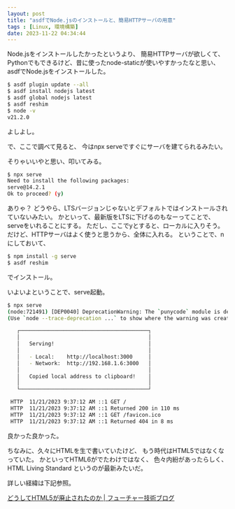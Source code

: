 ```yaml
---
layout: post
title: "asdfでNode.jsのインストールと、簡易HTTPサーバの用意"
tags : [Linux, 環境構築]
date: 2023-11-22 04:34:44
---
```



Node.jsをインストールしたかったというより、
簡易HTTPサーバが欲しくて、
Pythonでもできるけど、昔に使ったnode-staticが使いやすかったなと思い、
asdfでNode.jsをインストールした。


```bash
$ asdf plugin update --all
$ asdf install nodejs latest
$ asdf global nodejs latest
$ asdf reshim
$ node -v
v21.2.0
```


よしよし。


で、ここで調べて見ると、
今はnpx serveですぐにサーバを建てられるみたい。

そりゃいいやと思い、叩いてみる。

```bash
$ npx serve
Need to install the following packages:
serve@14.2.1
Ok to proceed? (y)
```

ありゃ？
どうやら、LTSバージョンじゃないとデフォルトではインストールされていないみたい。
かといって、最新版をLTSに下げるのもなーってことで、serveをいれることにする。
ただし、ここでyとすると、ローカルに入りそう。
だけど、HTTPサーバはよく使うと思うから、全体に入れる。
ということで、nにしておいて、


```bash
$ npm install -g serve
$ asdf reshim 
```

でインストール。


いよいよということで、serve起動。

```bash
$ npx serve
(node:721491) [DEP0040] DeprecationWarning: The `punycode` module is deprecated. Please use a userland alternative instead.
(Use `node --trace-deprecation ...` to show where the warning was created)

   ┌─────────────────────────────────────────┐
   │                                         │
   │   Serving!                              │
   │                                         │
   │   - Local:    http://localhost:3000     │
   │   - Network:  http://192.168.1.6:3000   │
   │                                         │
   │   Copied local address to clipboard!    │
   │                                         │
   └─────────────────────────────────────────┘

 HTTP  11/21/2023 9:37:12 AM ::1 GET /
 HTTP  11/21/2023 9:37:12 AM ::1 Returned 200 in 110 ms
 HTTP  11/21/2023 9:37:12 AM ::1 GET /favicon.ico
 HTTP  11/21/2023 9:37:12 AM ::1 Returned 404 in 8 ms
```


良かった良かった。

ちなみに、久々にHTMLを生で書いていたけど、
もう時代はHTML5ではなくなっていた。
かといってHTML6がでたわけではなく、
色々内紛があったらしく、
HTML Living Standard
というのが最新みたいだ。

詳しい経緯は下記参照。

[どうしてHTML5が廃止されたのか &#124; フューチャー技術ブログ](https://future-architect.github.io/articles/20210621a/)





